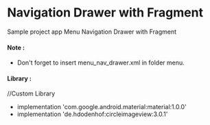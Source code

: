 # Navigation Drawer with Fragment

Sample project app Menu Navigation Drawer with Fragment

#### Note :
- Don't forget to insert menu_nav_drawer.xml in folder menu.

#### Library :
//Custom Library
- implementation 'com.google.android.material:material:1.0.0'
- implementation 'de.hdodenhof:circleimageview:3.0.1'
